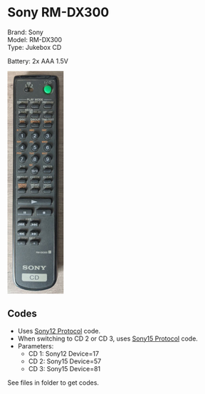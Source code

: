 # Sony RM-DX300

Brand: Sony  
Model: RM-DX300  
Type: Jukebox CD

Battery: 2x AAA 1.5V

![Remote](remote.jpg)

## Codes

- Uses [Sony12 Protocol](http://www.hifi-remote.com/johnsfine/DecodeIR.html#Sony12) code.
- When switching to CD 2 or CD 3, uses [Sony15 Protocol](http://www.hifi-remote.com/johnsfine/DecodeIR.html#Sony15) code.
- Parameters:
  - CD 1: Sony12 Device=17
  - CD 2: Sony15 Device=57
  - CD 3: Sony15 Device=81

See files in folder to get codes.
